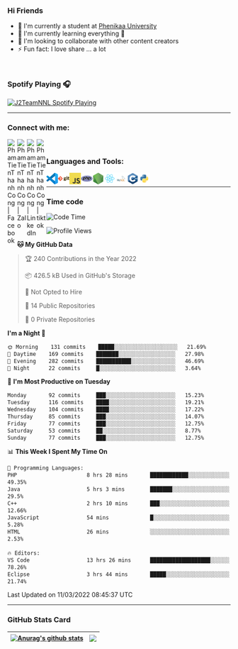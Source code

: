 ### Hi Friends

- 🔭 I'm currently a student at [Phenikaa University]
- 🌱 I'm currently learning everything 🤣
- 👯 I'm looking to collaborate with other content creators
- ⚡ Fun fact: I love share ... a lot

<br />

### Spotify Playing 🎧
[<img src="https://spotify-playing-git-master.j2teamnnl.vercel.app/api/spotify-playing" alt="J2TeamNNL Spotify Playing" width="350" />](https://open.spotify.com/user/31bvg3wront7ddphslihvvtofufa)

<!-- [<img src="https://becongspotify-git-master.phamtienthanhcong.vercel.app/api/spotify-playing" alt="Spotify Now Playing" width="350" />] -->

---


### Connect with me:
[<img align="left" alt="PhamTienThanhCong | Facebook" width="22px" src="https://upload.wikimedia.org/wikipedia/commons/thumb/1/16/Facebook-icon-1.png/640px-Facebook-icon-1.png" />][facebook]
[<img align="left" alt="PhamTienThanhCong | Zalo" width="22px" src="https://www.anphatpc.com.vn/template/anphat_2020v2/images/icon-zalo.jpg" />][zalo]
[<img align="left" alt="PhamTienThanhCong | LinkedIn" width="22px" src="https://cdn3.iconfinder.com/data/icons/inficons/512/linkedin.png" />][linkedin]
[<img align="left" alt="PhamTienThanhCong | tiktok" width="22px" src="https://cdn.worldvectorlogo.com/logos/tiktok-logo.svg" />][tiktok]

<br />

### Languages and Tools:

<img align="left" alt="Visual Studio Code" width="26px" src="https://raw.githubusercontent.com/github/explore/80688e429a7d4ef2fca1e82350fe8e3517d3494d/topics/visual-studio-code/visual-studio-code.png" />
<img align="left" alt="git" width="26px" src="https://raw.githubusercontent.com/github/explore/80688e429a7d4ef2fca1e82350fe8e3517d3494d/topics/git/git.png" hrep/>

[<img align="left" alt="JavaScript" width="26px" src="https://raw.githubusercontent.com/github/explore/80688e429a7d4ef2fca1e82350fe8e3517d3494d/topics/javascript/javascript.png" />][min project]
[<img align="left" alt="php" width="26px" src="https://raw.githubusercontent.com/github/explore/80688e429a7d4ef2fca1e82350fe8e3517d3494d/topics/php/php.png" />][web]
[<img align="left" alt="nodejs" width="26px" src="https://raw.githubusercontent.com/github/explore/80688e429a7d4ef2fca1e82350fe8e3517d3494d/topics/nodejs/nodejs.png" />][web]
[<img align="left" alt="react" width="26px" src="https://raw.githubusercontent.com/github/explore/80688e429a7d4ef2fca1e82350fe8e3517d3494d/topics/react/react.png" />][web]

<img align="left" alt="mysql" width="26px" src="https://raw.githubusercontent.com/github/explore/80688e429a7d4ef2fca1e82350fe8e3517d3494d/topics/mysql/mysql.png" />

[<img align="left" alt="cpp c" width="26px" src="https://raw.githubusercontent.com/github/explore/80688e429a7d4ef2fca1e82350fe8e3517d3494d/topics/cpp/cpp.png" />][c and cpp]
[<img align="left" alt="python" width="26px" src="https://raw.githubusercontent.com/github/explore/80688e429a7d4ef2fca1e82350fe8e3517d3494d/topics/python/python.png" />][python]

<br />

---

### Time code

<!--START_SECTION:waka-->
![Code Time](http://img.shields.io/badge/Code%20Time-160%20hrs%2042%20mins-blue)

![Profile Views](http://img.shields.io/badge/Profile%20Views-88-blue)

**🐱 My GitHub Data** 

> 🏆 240 Contributions in the Year 2022
 > 
> 📦 426.5 kB Used in GitHub's Storage 
 > 
> 🚫 Not Opted to Hire
 > 
> 📜 14 Public Repositories 
 > 
> 🔑 0 Private Repositories  
 > 
**I'm a Night 🦉** 

```text
🌞 Morning    131 commits    █████░░░░░░░░░░░░░░░░░░░░   21.69% 
🌆 Daytime    169 commits    ███████░░░░░░░░░░░░░░░░░░   27.98% 
🌃 Evening    282 commits    ███████████░░░░░░░░░░░░░░   46.69% 
🌙 Night      22 commits     █░░░░░░░░░░░░░░░░░░░░░░░░   3.64%

```
📅 **I'm Most Productive on Tuesday** 

```text
Monday       92 commits     ███░░░░░░░░░░░░░░░░░░░░░░   15.23% 
Tuesday      116 commits    ████░░░░░░░░░░░░░░░░░░░░░   19.21% 
Wednesday    104 commits    ████░░░░░░░░░░░░░░░░░░░░░   17.22% 
Thursday     85 commits     ███░░░░░░░░░░░░░░░░░░░░░░   14.07% 
Friday       77 commits     ███░░░░░░░░░░░░░░░░░░░░░░   12.75% 
Saturday     53 commits     ██░░░░░░░░░░░░░░░░░░░░░░░   8.77% 
Sunday       77 commits     ███░░░░░░░░░░░░░░░░░░░░░░   12.75%

```


📊 **This Week I Spent My Time On** 

```text
💬 Programming Languages: 
PHP                      8 hrs 28 mins       ████████████░░░░░░░░░░░░░   49.35% 
Java                     5 hrs 3 mins        ███████░░░░░░░░░░░░░░░░░░   29.5% 
C++                      2 hrs 10 mins       ███░░░░░░░░░░░░░░░░░░░░░░   12.66% 
JavaScript               54 mins             █░░░░░░░░░░░░░░░░░░░░░░░░   5.28% 
HTML                     26 mins             ░░░░░░░░░░░░░░░░░░░░░░░░░   2.53%

🔥 Editors: 
VS Code                  13 hrs 26 mins      ███████████████████░░░░░░   78.26% 
Eclipse                  3 hrs 44 mins       █████░░░░░░░░░░░░░░░░░░░░   21.74%

```


 Last Updated on 11/03/2022 08:45:37 UTC
<!--END_SECTION:waka-->

---

### GitHub Stats Card

| <a href="https://github.com/phamtienthanhcong"><img align="center" src="https://github-readme-stats.vercel.app/api?username=PhamTienThanhCong&show_icons=true&include_all_commits=true&theme=buefy&hide_border=true&theme=ocean_dark" alt="Anurag's github stats" /></a> | <a href="https://github.com/phamtienthanhcong"><img align="center" src="https://github-readme-stats.vercel.app/api/top-langs/?username=PhamTienThanhCong&layout=compact&theme=buefy&hide_border=true&theme=ocean_dark" /></a> |
| ------------- | ------------- |

[Phenikaa University]: https://phenikaa-uni.edu.vn/vi
[facebook]: https://www.facebook.com/phamtienthanhcong
[linkedin]: https://linkedin.com/in/phamtienthanhcong
[zalo]: https://zalo.me/0396396332
[tiktok]: https://www.tiktok.com/@phamtienthanhcong
[web]: https://github.com/PhamTienThanhCong/web_dev
[min project]: https://github.com/PhamTienThanhCong/Project-Of-Web
[c and cpp]: https://github.com/PhamTienThanhCong/Code_C_and_Cpro
[python]: https://github.com/PhamTienThanhCong/Python_beginer
